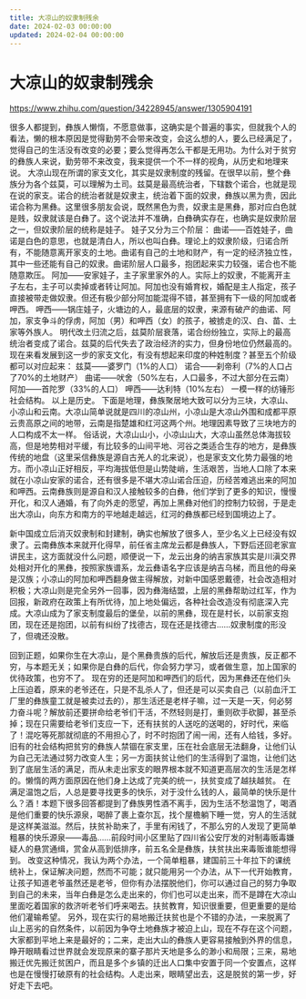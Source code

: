 ```yaml
---
title: 大凉山的奴隶制残余
date: 2024-02-03 00:00:00
updated: 2024-02-04 00:00:00
---
```


# 大凉山的奴隶制残余

https://www.zhihu.com/question/34228945/answer/1305904191

很多人都提到，彝族人懒惰，不愿意做事，这确实是个普遍的事实，但就我个人的看法，懒的根本原因是觉得勤劳不会带来改变，会这么想的人，要么已经满足了，觉得自己的生活没有改变的必要；要么觉得再怎么干都是无用功。为什么对于贫穷的彝族人来说，勤劳带不来改变，我来提供一个不一样的视角，从历史和地理来说。
大凉山现在所谓的家支文化，其实是奴隶制度的残留。在很早以前，整个彝族分为各个兹莫，可以理解为土司。兹莫是最高统治者，下辖数个诺合，也就是现在说的家支。诺合的统治者就是奴隶主，统治着下面的奴隶，彝族以黑为贵，因此诺合称为黑彝。这里很多朋友会说，既然黑色为贵，奴隶主是黑彝，那对应白色就是贱，奴隶就该是白彝了。这个说法并不准确，白彝确实存在，也确实是奴隶阶层之一，但奴隶阶层的统称是娃子。
娃子又分为三个阶层：
曲诺——百姓娃子，曲诺是白色的意思，也就是清白人，所以也叫白彝。理论上的奴隶阶级，归诺合所有，不能随意离开家支的土地。曲诺有自己的土地和财产，有一定的经济独立性，其中一些还能有自己的奴隶。曲诺阶层人口最多，抱团起来实力较强，诺合也不能随意欺压。
阿加——安家娃子，主子家里家外的人。实际上的奴隶，不能离开主子左右，主子可以卖掉或者转让阿加。阿加也没有婚育权，婚配是主人指定，孩子直接被带走做奴隶。但还有极少部分阿加能混得不错，甚至拥有下一级的阿加或者呷西。
呷西——锅庄娃子，火塘边的人，最底层的奴隶，来源有破产的曲诺、阿加，家支争斗的俘虏，阿加（男）和呷西（女）的孩子，被掳走的汉、白、苗、土家等外族人。
明代改土归流之后，兹莫阶层衰落，诺合纷纷独立，实际上的最高统治者变成了诺合。兹莫的后代失去了政治经济的实力，但身份地位仍然最高的。
现在来看发展到这一步的家支文化，有没有想起来印度的种姓制度？甚至五个阶级都可以对应起来：
兹莫——婆罗门（1%的人口）
诺合——刹帝利（7%的人口占了70%的土地财产）
曲诺——吠舍（50%左右，人口最多，不过大部分在云南）
阿加——首陀罗（33%的人口）
呷西——达利特（10%左右）
一模一样的纺锤形社会结构。
以上是历史。
下面是地理，彝族聚居地大致可以分为三块，大凉山、小凉山和云南。大凉山简单说就是四川的凉山州，小凉山是大凉山外围和成都平原云贵高原之间的地带，云南是指楚雄和红河这两个州。地理因素导致了三块地方的人口构成不太一样。
俗话说，大凉山山小，小凉山山大，大凉山虽然总体海拔较高，但是地势相对平缓，有比较多的山间平地、河谷之类适合生存的地方，是彝族传统的地盘（这里采信彝族是源自古羌人的北来说），也是家支文化势力最强的地方。而小凉山正好相反，平均海拔低但是山势陡峭，生活艰苦，当地人口除了本来就在小凉山安家的诺合，还有很多是不堪大凉山诺合压迫，历经苦难逃出来的阿加和呷西。云南彝族则是源自和汉人接触较多的白彝，他们学到了更多的知识，慢慢开化，和汉人通婚，有了向外走的愿望，再加上黑彝对他们的控制力较弱，于是走出大凉山，向东方和南方的平地越走越远，红河的彝族都已经到国境边上了。

新中国成立后消灭奴隶制和封建制，确实也解放了很多人，至少名义上已经没有奴隶了。云南彝族本来就开化得早，前任省主席龙云都是彝族人，下野后还回老家宣讲民主，这方面就没什么问题，顺便说一下，龙云出身的纳吉家族其实是川滇交界处相对开化的黑彝，按照家族谱系，龙云彝语名字应该是纳吉乌梯，而且他的母亲是汉族；小凉山的阿加和呷西翻身做主得解放，对新中国感恩戴德，社会改造相对积极；大凉山则是完全另外一回事，因为彝海结盟，上层的黑彝帮助过红军，作为回报，新政府在政策上有所优待，加上地处偏远，各种社会改造没有彻底深入完成。大凉山成为了家支制度最后的堡垒，以前的黑彝，现在是村长，以前家支抱团，现在还是抱团，以前有纠纷了找德古，现在还是找德古……奴隶制度的形没了，但魂还没散。

回到正题，如果你生在大凉山，是个黑彝贵族的后代，解放后还是贵族，反正都不穷，与本题无关；如果你是白彝的后代，你会努力学习，或者做生意，加上国家的优待政策，也穷不了。
现在穷的还是阿加和呷西们的后代，因为黑彝还在他们头上压迫着，原来的老爷还在，只是不乱杀人了，但还是可以买卖自己（以前血汗工厂里的彝族童工就是被卖过去的），那生活还是老样子嘛，过一天是一天，何必努力奋斗呢？解放前还要拼命给老爷们干活，不然轻则是打，重则砍手砍脚，甚至杀掉；现在只需要给老爷们支应一下，还有扶贫的人送吃的送喝的，好时代，来临了！混吃等死那就彻底的不用担心了，时不时抱团了闹一闹，还有人给钱，多好。旧有的社会结构把贫穷的彝族人禁锢在家支里，压在社会底层无法翻身，让他们认为自己无法通过努力改变人生；另一方面扶贫让他们的生活得到了温饱，让他们达到了底层生活的满足，而从未走出家支的眼界根本就不知道更高层次的生活是怎样的。懒惰的两方面原因在他们身上达成了完美的统一，扶贫变成了越扶越贫。
在满足温饱之后，人总是要寻找更多的快乐，对于没什么钱的人，最简单的快乐是什么？酒！本题下很多回答都提到了彝族男性酒不离手，因为生活不愁温饱了，喝酒是他们重要的快乐源泉，喝醉了裹上查尔瓦，找个屋檐躺下睡一觉，穷人的生活就是这样美滋滋。然后，扶贫补助来了，手里有闲钱了，不那么穷的人发现了更简单粗暴的快乐源泉——毒品……前段时间小区里贴了四川省公安厅发的对制毒贩毒嫌疑人的悬赏通缉，赏金从高到低排序，前五名全是彝族，扶贫扶出来毒贩谁能想得到。
改变这种情况，我认为两个办法，一个简单粗暴，建国前三十年拉下的课统统补上，保证解决问题，然而不可能；就只能用另一个办法，从下一代开始教育，让孩子知道老爷虽然还是老爷，但你有办法摆脱他们，你可以通过自己的努力争取到自己的未来，当年白彝是怎么走出来的，你们也可以走出来，而不是蹲在大凉山里面吃着国家的救济听老爷们呼来喝去。扶贫教育，知识很重要，但更重要的是给他们灌输希望。
另外，现在实行的易地搬迁扶贫也是个不错的办法，一来脱离了山上恶劣的自然条件，以前因为争夺土地彝族才被迫上山，现在不存在这个问题，大家都到平地上来是最好的；二来，走出大山的彝族人更容易接触到外界的信息，睁开眼睛看过世界就会发现原来的寨子那片天地是多么的渺小和局限；三来，易地搬迁优先搬迁贫困户，而且是多个乡镇的迁出人口集中安置于同一个安置点，这样也是在慢慢打破原有的社会结构。人走出来，眼睛望出去，这是脱贫的第一步，好好走下去吧。
